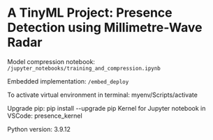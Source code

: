 # A TinyML Project: Presence Detection using Millimetre-Wave Radar

Model compression notebook: `/jupyter_notebooks/training_and_compression.ipynb`

Embedded implementation: `/embed_deploy`

To activate virtual environment in terminal: myenv/Scripts/activate

Upgrade pip: pip install --upgrade pip
Kernel for Jupyter notebook in VSCode: presence_kernel

Python version: 3.9.12
